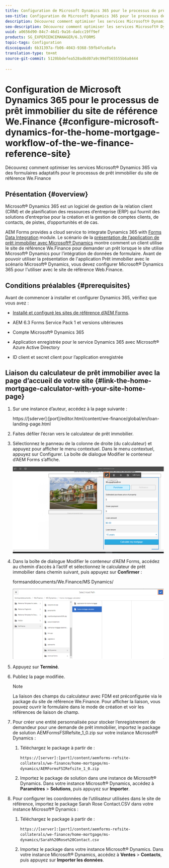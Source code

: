 ```yaml
---
title: Configuration de Microsoft Dynamics 365 pour le processus de prêt immobilier du site de référence We.Finance
seo-title: Configuration de Microsoft Dynamics 365 pour le processus de prêt immobilier du site de référence We.Finance
description: Découvrez comment optimiser les services Microsoft® Dynamics 365 via des formulaires adaptatifs pour le processus de prêt immobilier du site de référence We.Finance
seo-description: Découvrez comment optimiser les services Microsoft® Dynamics 365 via des formulaires adaptatifs pour le processus de prêt immobilier du site de référence We.Finance
uuid: a0656d90-84c7-46d1-9a16-dadcc19ff9ef
products: SG_EXPERIENCEMANAGER/6.3/FORMS
topic-tags: Configuration
discoiquuid: 6b31397a-fb06-4043-9368-59fb4fce8afa
translation-type: tm+mt
source-git-commit: 5120bbdefea528ad6d07a9c99df565555b6a8444

---
```



# Configuration de Microsoft Dynamics 365 pour le processus de prêt immobilier du site de référence We.Finance {#configure-microsoft-dynamics-for-the-home-mortgage-workflow-of-the-we-finance-reference-site}

Découvrez comment optimiser les services Microsoft® Dynamics 365 via des formulaires adaptatifs pour le processus de prêt immobilier du site de référence We.Finance

## Présentation {#overview}

Microsoft® Dynamics 365 est un logiciel de gestion de la relation client (CRM) et de planification des ressources d’entreprise (ERP) qui fournit des solutions d’entreprise pour la création et la gestion de comptes clients, de contacts, de pistes, d’opportunités et de cas.

AEM Forms provides a cloud service to integrate Dynamics 365 with [Forms Data Integration](/help/forms/using/data-integration.md) module. Le scénario de la [présentation de l’application de prêt immobilier avec Microsoft® Dynamics](/help/forms/using/finance-reference-site-walkthrough.md#home-mortgage-application-walkthrough-with-microsoft-dynamics) montre comment un client utilise le site de référence We.Finance pour demander un prêt lorsque le site utilise Microsoft® Dynamics pour l’intégration de données de formulaire. Avant de pouvoir utiliser la présentation de l&#39;application Prêt immobilier avec le scénario Microsoft® Dynamics, vous devez configurer Microsoft® Dynamics 365 pour l&#39;utiliser avec le site de référence Web.Finance.

## Conditions préalables {#prerequisites}

Avant de commencer à installer et configurer Dynamics 365, vérifiez que vous avez :

* [Installé et configuré les sites de référence d’AEM Forms](/help/forms/using/setup-reference-sites.md).

* AEM 6.3 Forms Service Pack 1 et versions ultérieures
* Compte Microsoft® Dynamics 365
* Application enregistrée pour le service Dynamics 365 avec Microsoft® Azure Active Directory
* ID client et secret client pour l’application enregistrée

## Liaison du calculateur de prêt immobilier avec la page d’accueil de votre site {#link-the-home-mortgage-calculator-with-your-site-home-page}

1. Sur une instance d’auteur, accédez à la page suivante :

   https://[sderver]:[port]/editor.html/content/we-finance/global/en/loan-landing-page.html

1. Faites défiler l’écran vers le calculateur de prêt immobilier.
1. Sélectionnez le panneau de la colonne de droite (du calculateur) et appuyez pour afficher le menu contextuel. Dans le menu contextuel, appuyez sur Configurer. La boîte de dialogue Modifier le conteneur d’AEM Forms s’affiche.

   ![calculatrice configurgurepanel](assets/calculatorconfigurepanel.png)

1. Dans la boîte de dialogue Modifier le conteneur d’AEM Forms, accédez au chemin d’accès à l’actif et sélectionnez le calculateur de prêt immobilier dans chemin suivant, puis appuyez sur **Confirmer** :

   formsanddocuments/We.Finance/MS Dynamics/

   ![selectassetpath](assets/selectassetpath.png)

1. Appuyez sur **Terminé**.
1. Publiez la page modifiée.

   >[!NOTE]
   >
   >La liaison des champs du calculateur avec FDM est préconfigurée via le package du site de référence We.Finance. Pour afficher la liaison, vous pouvez ouvrir le formulaire dans le mode de création et voir les références de liaison de champ.

1. Pour créer une entité personnalisée pour stocker l’enregistrement de demandeur pour une demande de prêt immobilier, importez le package de solution AEMFormsFSIRefsite_1_0.zip sur votre instance Microsoft® Dynamics :

   1. Téléchargez le package à partir de :

      `https://[server]:[port]/content/aemforms-refsite-collaterals/we-finance/home-mortgage/ms-dynamics/AEMFormsFSIRefsite_1_0.zip`

   1. Importez le package de solution dans une instance de Microsoft® Dynamics. Dans votre instance Microsoft® Dynamics, accédez à **Paramètres** > **Solutions**, puis appuyez sur **Importer**.

1. Pour configurer les coordonnées de l’utilisateur utilisées dans le site de référence, importez le package Sarah Rose Contact.CSV dans votre instance Microsoft® Dynamics :

   1. Téléchargez le package à partir de :

      `https://[server]:[port]/content/aemforms-refsite-collaterals/we-finance/home-mortgage/ms-dynamics/Sarah%20Rose%20Contact.csv`

   1. Importez le package dans votre instance Microsoft® Dynamics. Dans votre instance Microsoft® Dynamics, accédez à **Ventes** > **Contacts**, puis appuyez sur **Importer les données**.

